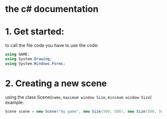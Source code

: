 # the c# documentation

# 1. Get started:
to call the file code you have to use the code:
```cs
using GAME;
using System.Drawing;
using System.Windows.Forms;
```

# 2. Creating a new scene

using the class Scene(`name`, `maximum window Size`, `minimum window Size`)
example:
```cs
Scene scene = new Scene("my game", new Size(500, 500), new Size(500, 500));
```
